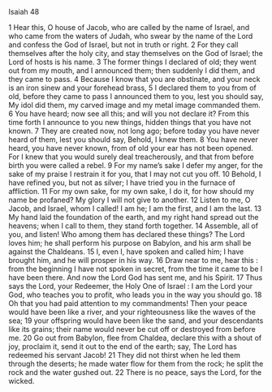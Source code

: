 Isaiah 48

1	Hear this, O house of Jacob, who are called by the name of Israel, and who came from the waters of Judah, who swear by the name of the Lord and confess the God of Israel, but not in truth or right.
2	For they call themselves after the holy city, and stay themselves on the God of Israel; the Lord of hosts is his name.
3	The former things I declared of old; they went out from my mouth, and I announced them; then suddenly I did them, and they came to pass.
4	Because I know that you are obstinate, and your neck is an iron sinew and your forehead brass,
5	I declared them to you from of old, before they came to pass I announced them to you, lest you should say, My idol did them, my carved image and my metal image commanded them.
6	You have heard; now see all this; and will you not declare it? From this time forth I announce to you new things, hidden things that you have not known.
7	They are created now, not long ago; before today you have never heard of them, lest you should say, Behold, I knew them.
8	You have never heard, you have never known, from of old your ear has not been opened. For I knew that you would surely deal treacherously, and that from before birth you were called a rebel.
9	For my name’s sake I defer my anger, for the sake of my praise I restrain it for you, that I may not cut you off.
10	Behold, I have refined you, but not as silver; I have tried you in the furnace of affliction.
11	For my own sake, for my own sake, I do it, for how should my name be profaned? My glory I will not give to another.
12	Listen to me, O Jacob, and Israel, whom I called! I am he; I am the first, and I am the last.
13	My hand laid the foundation of the earth, and my right hand spread out the heavens; when I call to them, they stand forth together.
14	Assemble, all of you, and listen! Who among them has declared these things? The Lord loves him; he shall perform his purpose on Babylon, and his arm shall be against the Chaldeans.
15	I, even I, have spoken and called him; I have brought him, and he will prosper in his way.
16	Draw near to me, hear this : from the beginning I have not spoken in secret, from the time it came to be I have been there. And now the Lord God has sent me, and his Spirit.
17	Thus says the Lord, your Redeemer, the Holy One of Israel : I am the Lord your God, who teaches you to profit, who leads you in the way you should go.
18	Oh that you had paid attention to my commandments! Then your peace would have been like a river, and your righteousness like the waves of the sea;
19	your offspring would have been like the sand, and your descendants like its grains; their name would never be cut off or destroyed from before me.
20	Go out from Babylon, flee from Chaldea, declare this with a shout of joy, proclaim it, send it out to the end of the earth; say, The Lord has redeemed his servant Jacob!
21	They did not thirst when he led them through the deserts; he made water flow for them from the rock; he split the rock and the water gushed out.
22	There is no peace, says the Lord, for the wicked.

